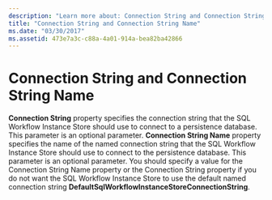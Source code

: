```yaml
---
description: "Learn more about: Connection String and Connection String Name"
title: "Connection String and Connection String Name"
ms.date: "03/30/2017"
ms.assetid: 473e7a3c-c88a-4a01-914a-bea82ba42866
---
```

# Connection String and Connection String Name

**Connection String** property specifies the connection string that the SQL Workflow Instance Store should use to connect to a persistence database. This parameter is an optional parameter. **Connection String Name** property specifies the name of the named connection string that the SQL Workflow Instance Store should use to connect to the persistence database. This parameter is an optional parameter. You should specify a value for the Connection String Name property or the Connection String property if you do not want the SQL Workflow Instance Store to use the default named connection string **DefaultSqlWorkflowInstanceStoreConnectionString**.
